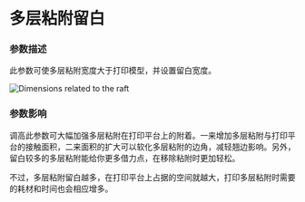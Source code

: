 多层粘附留白
====
### **参数描述**
此参数可使多层粘附宽度大于打印模型，并设置留白宽度。

![Dimensions related to the raft](../images/raft_dimensions.svg)

### **参数影响**
调高此参数可大幅加强多层粘附在打印平台上的附着。一来增加多层粘附与打印平台的接触面积，二来面积的扩大可以软化多层粘附的边角，减轻翘边影响。另外，留白较多的多层粘附能给你更多借力点，在移除粘附时更加轻松。

不过，多层粘附留白越多，在打印平台上占据的空间就越大，打印多层粘附时需要的耗材和时间也会相应增多。



